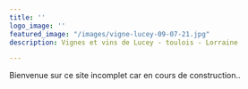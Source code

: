 ```yaml
---
title: ''
logo_image: ''
featured_image: "/images/vigne-lucey-09-07-21.jpg"
description: Vignes et vins de Lucey - toulois - Lorraine

---
```

Bienvenue sur ce site incomplet car en cours de construction..